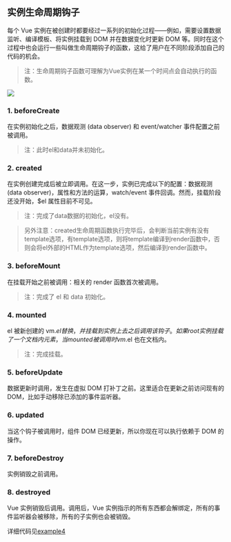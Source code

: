 
## 实例生命周期钩子

每个 Vue 实例在被创建时都要经过一系列的初始化过程——例如，需要设置数据监听、编译模板、将实例挂载到 DOM 并在数据变化时更新 DOM 等。同时在这个过程中也会运行一些叫做生命周期钩子的函数，这给了用户在不同阶段添加自己的代码的机会。

> 注：生命周期钩子函数可理解为Vue实例在某一个时间点会自动执行的函数。

![](https://cn.vuejs.org/images/lifecycle.png)

### 1. beforeCreate

在实例初始化之后，数据观测 (data observer) 和 event/watcher 事件配置之前被调用。

> 注：此时el和data并未初始化。

### 2. created

在实例创建完成后被立即调用。在这一步，实例已完成以下的配置：数据观测 (data observer)，属性和方法的运算，watch/event 事件回调。然而，挂载阶段还没开始，$el 属性目前不可见。

> 注：完成了data数据的初始化，el没有。

>另外注意：created生命周期函数执行完毕后，会判断当前实例有没有template选项，有template选项，则将template编译到render函数中，否则会将el外部的HTML作为template选项，然后编译到render函数中。

### 3. beforeMount
在挂载开始之前被调用：相关的 render 函数首次被调用。

> 注：完成了 el 和 data 初始化。

### 4. mounted

el 被新创建的 vm.$el 替换，并挂载到实例上去之后调用该钩子。如果 root 实例挂载了一个文档内元素，当 mounted 被调用时 vm.$el 也在文档内。

> 注：完成挂载。

### 5. beforeUpdate

数据更新时调用，发生在虚拟 DOM 打补丁之前。这里适合在更新之前访问现有的 DOM，比如手动移除已添加的事件监听器。

### 6. updated

当这个钩子被调用时，组件 DOM 已经更新，所以你现在可以执行依赖于 DOM 的操作。

### 7. beforeDestroy

实例销毁之前调用。

### 8. destroyed

Vue 实例销毁后调用。调用后，Vue 实例指示的所有东西都会解绑定，所有的事件监听器会被移除，所有的子实例也会被销毁。


详细代码见[example4](https://github.com/Bian2017/TravelWebsite/blob/master/docs/example4/index.html)
